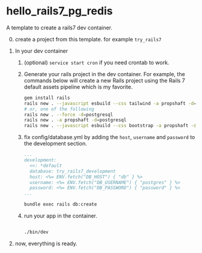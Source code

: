 # hello_rails7_pg_redis

A template to create a rails7 dev container.

0. create a project from this template. for example `try_rails7`
1. In your dev container

   1. (optional) `service start cron` if you need crontab to work.
   2. Generate your rails project in the dev container.
      For example, the commands below will create a new Rails project using the Rails 7 default assets pipeline which is my favorite.

      ```bash
      gem install rails
      rails new . --javascript esbuild --css tailwind -a propshaft -d=postgresql
      # or, one of the following
      rails new . --force -d=postgresql
      rails new . -a propshaft -d=postgresql
      rails new . --javascript esbuild --css bootstrap -a propshaft -d=postgresql
      ```

   3. fix config/database.yml by adding the `host`, `username` and `password` to the development section.

      ```yaml
      ...
      development:
        <<: *default
        database: try_rails7_development
        host: <%= ENV.fetch("DB_HOST") { "db" } %>
        username: <%= ENV.fetch("DB_USERNAME") { "postgres" } %>
        password: <%= ENV.fetch("DB_PASSWORD") { "password" } %>
      ...
      ```

      ```bash
      bundle exec rails db:create
      ```

   4. run your app in the container.

      ```bash

      ./bin/dev
      ```

2. now, everything is ready.
